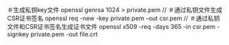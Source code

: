 ＃生成私钥key文件
openssl genrsa 1024 > private.pem
//
＃通过私钥文件生成CSR证书签名
openssl req -new -key private.pem -out csr.pem
//
＃通过私钥文件和CSR证书签名生成证书文件
openssl x509 -req -days 365 -in csr.pem -signkey private.pem -out file.crt